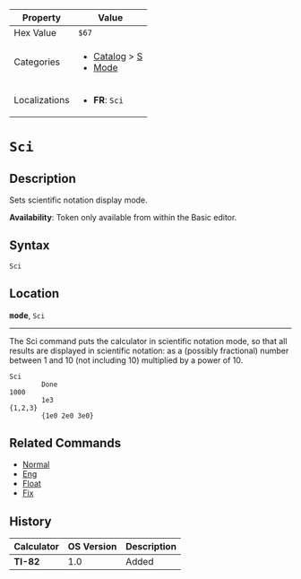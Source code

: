 | Property      | Value |
|---------------|-------|
| Hex Value     | `$67`|
| Categories    | <ul><li>[Catalog](<../categories/Catalog.md>) > [S](<../categories/Catalog.md#S>)</li><li>[Mode](<../categories/Mode.md>)</li></ul> |
| Localizations | <ul><li><b>FR</b>: `Sci`</li></ul> |

# `Sci`

## Description
Sets scientific notation display mode.


<b>Availability</b>: Token only available from within the Basic editor.

## Syntax
`Sci`

## Location
<tt><kbd><b>mode</b></kbd></tt>, `Sci`
<hr>

The Sci command puts the calculator in scientific notation mode, so that all results are displayed in scientific notation: as a (possibly fractional) number between 1 and 10 (not including 10) multiplied by a power of 10.

```ti-basic
Sci
        Done
1000
        1e3
{1,2,3}
        {1e0 2e0 3e0}
```

## Related Commands

*   [Normal](/normal)
*   [Eng](/eng)
*   [Float](/float)
*   [Fix](/fix)

## History
| Calculator | OS Version | Description |
|------------|------------|-------------|
| <b>TI-82</b> | 1.0 | Added |



